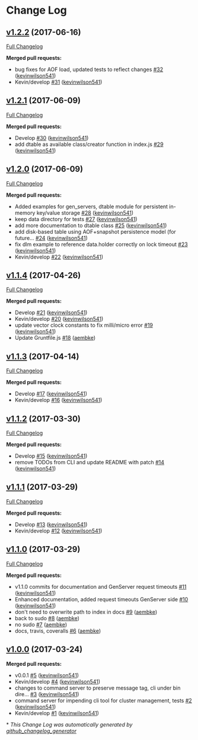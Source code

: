 # Change Log

## [v1.2.2](https://github.com/azuqua/clusterluck/tree/v1.2.2) (2017-06-16)
[Full Changelog](https://github.com/azuqua/clusterluck/compare/v1.2.1...v1.2.2)

**Merged pull requests:**

- bug fixes for AOF load, updated tests to reflect changes [\#32](https://github.com/azuqua/clusterluck/pull/32) ([kevinwilson541](https://github.com/kevinwilson541))
- Kevin/develop [\#31](https://github.com/azuqua/clusterluck/pull/31) ([kevinwilson541](https://github.com/kevinwilson541))

## [v1.2.1](https://github.com/azuqua/clusterluck/tree/v1.2.1) (2017-06-09)
[Full Changelog](https://github.com/azuqua/clusterluck/compare/v1.2.0...v1.2.1)

**Merged pull requests:**

- Develop [\#30](https://github.com/azuqua/clusterluck/pull/30) ([kevinwilson541](https://github.com/kevinwilson541))
- add dtable as available class/creator function in index.js [\#29](https://github.com/azuqua/clusterluck/pull/29) ([kevinwilson541](https://github.com/kevinwilson541))

## [v1.2.0](https://github.com/azuqua/clusterluck/tree/v1.2.0) (2017-06-09)
[Full Changelog](https://github.com/azuqua/clusterluck/compare/v1.1.4...v1.2.0)

**Merged pull requests:**

- Added examples for gen\_servers, dtable module for persistent in-memory key/value storage [\#28](https://github.com/azuqua/clusterluck/pull/28) ([kevinwilson541](https://github.com/kevinwilson541))
- keep data directory for tests [\#27](https://github.com/azuqua/clusterluck/pull/27) ([kevinwilson541](https://github.com/kevinwilson541))
- add more documentation to dtable class [\#25](https://github.com/azuqua/clusterluck/pull/25) ([kevinwilson541](https://github.com/kevinwilson541))
- add disk-based table using AOF+snapshot persistence model \(for future… [\#24](https://github.com/azuqua/clusterluck/pull/24) ([kevinwilson541](https://github.com/kevinwilson541))
- fix dlm example to reference data.holder correctly on lock timeout [\#23](https://github.com/azuqua/clusterluck/pull/23) ([kevinwilson541](https://github.com/kevinwilson541))
- Kevin/develop [\#22](https://github.com/azuqua/clusterluck/pull/22) ([kevinwilson541](https://github.com/kevinwilson541))

## [v1.1.4](https://github.com/azuqua/clusterluck/tree/v1.1.4) (2017-04-26)
[Full Changelog](https://github.com/azuqua/clusterluck/compare/v1.1.3...v1.1.4)

**Merged pull requests:**

- Develop [\#21](https://github.com/azuqua/clusterluck/pull/21) ([kevinwilson541](https://github.com/kevinwilson541))
- Kevin/develop [\#20](https://github.com/azuqua/clusterluck/pull/20) ([kevinwilson541](https://github.com/kevinwilson541))
- update vector clock constants to fix milli/micro error [\#19](https://github.com/azuqua/clusterluck/pull/19) ([kevinwilson541](https://github.com/kevinwilson541))
- Update Gruntfile.js [\#18](https://github.com/azuqua/clusterluck/pull/18) ([aembke](https://github.com/aembke))

## [v1.1.3](https://github.com/azuqua/clusterluck/tree/v1.1.3) (2017-04-14)
[Full Changelog](https://github.com/azuqua/clusterluck/compare/v1.1.2...v1.1.3)

**Merged pull requests:**

- Develop [\#17](https://github.com/azuqua/clusterluck/pull/17) ([kevinwilson541](https://github.com/kevinwilson541))
- Kevin/develop [\#16](https://github.com/azuqua/clusterluck/pull/16) ([kevinwilson541](https://github.com/kevinwilson541))

## [v1.1.2](https://github.com/azuqua/clusterluck/tree/v1.1.2) (2017-03-30)
[Full Changelog](https://github.com/azuqua/clusterluck/compare/v1.1.1...v1.1.2)

**Merged pull requests:**

- Develop [\#15](https://github.com/azuqua/clusterluck/pull/15) ([kevinwilson541](https://github.com/kevinwilson541))
- remove TODOs from CLI and update README with patch [\#14](https://github.com/azuqua/clusterluck/pull/14) ([kevinwilson541](https://github.com/kevinwilson541))

## [v1.1.1](https://github.com/azuqua/clusterluck/tree/v1.1.1) (2017-03-29)
[Full Changelog](https://github.com/azuqua/clusterluck/compare/v1.1.0...v1.1.1)

**Merged pull requests:**

- Develop [\#13](https://github.com/azuqua/clusterluck/pull/13) ([kevinwilson541](https://github.com/kevinwilson541))
- Kevin/develop [\#12](https://github.com/azuqua/clusterluck/pull/12) ([kevinwilson541](https://github.com/kevinwilson541))

## [v1.1.0](https://github.com/azuqua/clusterluck/tree/v1.1.0) (2017-03-29)
[Full Changelog](https://github.com/azuqua/clusterluck/compare/v1.0.0...v1.1.0)

**Merged pull requests:**

- v1.1.0 commits for documentation and GenServer request timeouts [\#11](https://github.com/azuqua/clusterluck/pull/11) ([kevinwilson541](https://github.com/kevinwilson541))
- Enhanced documentation, added request timeouts GenServer side [\#10](https://github.com/azuqua/clusterluck/pull/10) ([kevinwilson541](https://github.com/kevinwilson541))
- don't need to overwrite path to index in docs [\#9](https://github.com/azuqua/clusterluck/pull/9) ([aembke](https://github.com/aembke))
- back to sudo [\#8](https://github.com/azuqua/clusterluck/pull/8) ([aembke](https://github.com/aembke))
- no sudo [\#7](https://github.com/azuqua/clusterluck/pull/7) ([aembke](https://github.com/aembke))
- docs, travis, coveralls [\#6](https://github.com/azuqua/clusterluck/pull/6) ([aembke](https://github.com/aembke))

## [v1.0.0](https://github.com/azuqua/clusterluck/tree/v1.0.0) (2017-03-24)
**Merged pull requests:**

- v0.0.1 [\#5](https://github.com/azuqua/clusterluck/pull/5) ([kevinwilson541](https://github.com/kevinwilson541))
- Kevin/develop [\#4](https://github.com/azuqua/clusterluck/pull/4) ([kevinwilson541](https://github.com/kevinwilson541))
- changes to command server to preserve message tag, cli under bin dire… [\#3](https://github.com/azuqua/clusterluck/pull/3) ([kevinwilson541](https://github.com/kevinwilson541))
- command server for impending cli tool for cluster management, tests [\#2](https://github.com/azuqua/clusterluck/pull/2) ([kevinwilson541](https://github.com/kevinwilson541))
- Kevin/develop [\#1](https://github.com/azuqua/clusterluck/pull/1) ([kevinwilson541](https://github.com/kevinwilson541))



\* *This Change Log was automatically generated by [github_changelog_generator](https://github.com/skywinder/Github-Changelog-Generator)*
